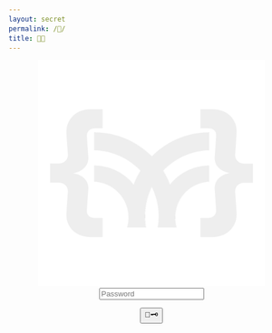```yaml
---
layout: secret
permalink: /🔑/
title: 🔑🤔
---
```


<div class="article-list" style="display: flex; align-items: center; justify-content: center; flex-direction: column;">
    <a class="none" href="{{site.baseurl}}/">
        <img src="/favicon2.png" alt="Logo" style="width: 400px;">
    </a>
    <input align="center" type="password" id="password" name="password" placeholder="Password">
    <p align="center">
        <button class="simplebutton" id="submit-button">🔑🗝️</button>
    </p>
</div>

<script>
    document.getElementById('submit-button').addEventListener('click', function() {
        var passwordInput = document.getElementById('password');
        var password = document.getElementById('password').value;
        var button = document.getElementById('submit-button');

        if (button.getAttribute('data-redirect') === 'true') {
            window.location.href = '{{site.baseurl}}/';
            return;
        }

        if (password === '400391211') {
            passwordInput.style.color = '';
            passwordInput.value = '';
            passwordInput.placeholder = 'Welcome back Kevin Pratama !';
            // window.location.href = '{{site.baseurl}}/';
            passwordInput.style.borderBottom = '3px solid green';
            button.textContent = "Access Granted!";
            button.style.fontFamily = '$base-font-family';
            button.setAttribute('data-redirect', 'true');
        } else {
            passwordInput.value = '';
            passwordInput.placeholder = 'Access Denied!';
            passwordInput.style.borderBottom = '3px solid red';
        }
    });
</script>